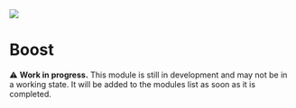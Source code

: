 <div class="fm-readme-container">

<img class="fm-readme-module-image" src="docs/images/output_faceplate.svg" />

<div class="fm-readme-text">

<h1>Boost</h1>

<P>⚠️ <b>Work in progress.</b> This module is still in development and may not be in a working state. It will be added to the modules list as soon as it is completed.</P>

</div>
</div>
